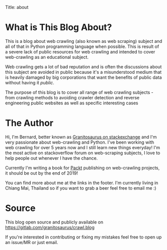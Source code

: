 Title: about

# What is This Blog About?
This is a blog about web crawling (also known as web scraping) subject and all of that in Python programming language when possible. This is result of a severe lack of public resources for web crawling and intended to cover web-crawling as an educational subject.   

Web crawling gets a lot of bad reputation and is often the discussions about this subject are avoided in public because it's a misunderstood medium that is heavily damaged by big corporations that want the benefits of public data without having it _public_.

The purpose of this blog is to cover all range of web crawling subjects - from crawling methods to avoiding crawler detection and reverse engineering public websites as well as specific interesting cases

# The Author

Hi, I'm Bernard, better known as [Granitosaurus on stackexchange](https://stackoverflow.com/users/3737009/granitosaurus?tab=profile) and I'm very passionate about web-crawling and Python.
I've been working with web crawling for over 5 years now and I still learn new things everyday!
I'm the most active on stackoverflow forum on web-scraping subjects, I love to help people out whenever I have the chance.

Currently I'm writing a book for [Packt] publishing on web-crawling projects, it should be out by the end of 2019!

You can find more about me at the links in the footer. I'm currently living in Chiang Mai, Thailand so if you want to grab a beer feel free to email me :)

[Packt]: http://packtpub.com

# Source

This blog open source and publicly available on https://gitlab.com/granitosaurus/crawl.blog

If you're interested in contributing or fixing my mistakes feel free to open up an issue/MR or just email.
